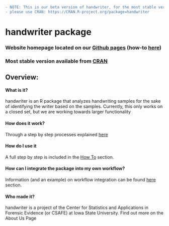  ```diff 
 - NOTE: This is our beta version of handwriter, for the most stable version of handwriter 
 - please use CRAN: https://CRAN.R-project.org/package=handwriter
 ```

# handwriter package
### Website homepage located on our [Github pages](https://csafe-isu.github.io/handwriter/) (how-to [here](https://csafe-isu.github.io/handwriter/howto))
### Most stable version available from [CRAN](https://CRAN.R-project.org/package=handwriter)
## Overview:

#### What is it?
handwriter is an R package that analyzes handwriting samples for the sake of identifying the writer based on the samples. Currently, this only works on a closed set, but we are working towards larger functionality


#### How does it work?
Through a step by step processes explained [here](https://csafe-isu.github.io/handwriter/methods)


#### How do I use it
A full step by step is included in the [How To](https://csafe-isu.github.io/handwriter/howto) section.

#### How can I integrate the package into my own workflow?
Information (and an example) on workflow integration can be found [here](https://csafe-isu.github.io/handwriter/workflow) section.

#### Who made it?
handwriter is a project of the Center for Statistics and Applications in Forensic Evidence (or CSAFE) at Iowa State University. Find out more on the About Us Page
